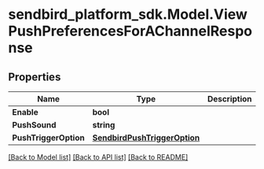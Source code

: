 
# sendbird_platform_sdk.Model.ViewPushPreferencesForAChannelResponse

## Properties

Name | Type | Description | Notes
------------ | ------------- | ------------- | -------------
**Enable** | **bool** |  | [optional] 
**PushSound** | **string** |  | [optional] 
**PushTriggerOption** | [**SendbirdPushTriggerOption**](SendbirdPushTriggerOption.md) |  | [optional] 

[[Back to Model list]](../README.md#documentation-for-models)
[[Back to API list]](../README.md#documentation-for-api-endpoints)
[[Back to README]](../README.md)

